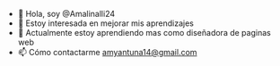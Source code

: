 - 👋 Hola, soy @Amalinalli24
- 👀 Estoy interesada en mejorar mis aprendizajes
- 🌱 Actualmente estoy aprendiendo mas como diseñadora de paginas web
- 📫 Cómo contactarme amyantuna14@gmail.com


<!---
Amalinalli24/Amalinalli24 is a ✨ special ✨ repository because its `README.md` (this file) appears on your GitHub profile.
You can click the Preview link to take a look at your changes.
--->

